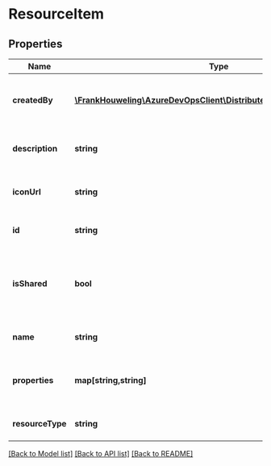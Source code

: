# ResourceItem

## Properties
Name | Type | Description | Notes
------------ | ------------- | ------------- | -------------
**createdBy** | [**\FrankHouweling\AzureDevOpsClient\DistributedTask\Model\IdentityRef**](IdentityRef.md) | Gets or sets the identity who created the resource. | [optional] 
**description** | **string** | Gets or sets description of the resource. | [optional] 
**iconUrl** | **string** | Gets or sets icon url of the resource. | [optional] 
**id** | **string** | Gets or sets Id of the resource. | [optional] 
**isShared** | **bool** | Indicates whether resource is shared with other projects or not. | [optional] 
**name** | **string** | Gets or sets name of the resource. | [optional] 
**properties** | **map[string,string]** | Gets or sets internal properties of the resource. | [optional] 
**resourceType** | **string** | Gets or sets resource type. | [optional] 

[[Back to Model list]](../README.md#documentation-for-models) [[Back to API list]](../README.md#documentation-for-api-endpoints) [[Back to README]](../README.md)


